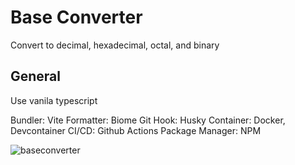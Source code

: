 # Base Converter

Convert to decimal, hexadecimal, octal, and binary

## General

Use vanila typescript

Bundler: Vite
Formatter: Biome
Git Hook: Husky
Container: Docker, Devcontainer
CI/CD: Github Actions
Package Manager: NPM

![baseconverter](https://user-images.githubusercontent.com/110075636/235017650-18b61ad9-7ed9-4e8e-9f29-cacc691dbd6f.png)
